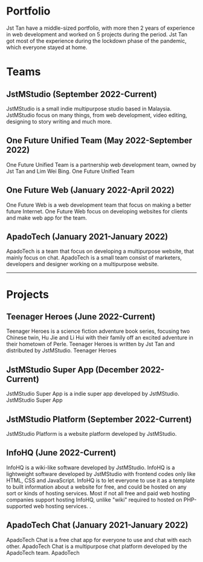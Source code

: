 # Portfolio
Jst Tan have a middle-sized portfolio, with more then 2 years of experience in web development and worked on 5 projects during the period. Jst Tan got most of the experience during the lockdown phase of the pandemic, which everyone stayed at home. 

# Teams
## JstMStudio (September 2022-Current)
JstMStudio is a small indie multipurpose studio based in Malaysia. JstMStudio focus on many things, from web development, video editing, designing to story writing and much more. 

## One Future Unified Team (May 2022-September 2022)
One Future Unified Team is a partnership web development team, owned by Jst Tan and Lim Wei Bing. One Future Unified Team

## One Future Web (January 2022-April 2022)
One Future Web is a web development team that focus on making a better future Internet. One Future Web focus on developing websites for clients and make web app for the team.

## ApadoTech (January 2021-January 2022)
ApadoTech is a team that focus on developing a multipurpose website, that mainly focus on chat. ApadoTech is a small team consist of marketers, developers and designer working on a multipurpose website. 

<hr>

# Projects
## Teenager Heroes (June 2022-Current)
Teenager Heroes is a science fiction adventure book series, focusing two Chinese twin, Hu Jie and Li Hui with their family off an excited adventure in their hometown of Perle. Teenager Heroes is written by Jst Tan and distributed by JstMStudio. Teenager Heroes

## JstMStudio Super App (December 2022-Current)
JstMStudio Super App is a indie super app developed by JstMStudio. JstMStudio Super App 

## JstMStudio Platform (September 2022-Current)
JstMStudio Platform is a website platform developed by JstMStudio. 

## InfoHQ (June 2022-Current)
InfoHQ is a wiki-like software developed by JstMStudio. InfoHQ is a lightweight software developed by JstMStudio with frontend codes only like HTML, CSS and JavaScript. InfoHQ is to let everyone to use it as a template to built information about a website for free, and could be hosted on any sort or kinds of hosting services. Most if not all free and paid web hosting companies support hosting InfoHQ, unlike "wiki" required to hosted on PHP-supported web hosting services. . 

## ApadoTech Chat (January 2021-January 2022)
ApadoTech Chat is a free chat app for everyone to use and chat with each other. ApadoTech Chat is a multipurpose chat platform developed by the ApadoTech team. ApadoTech
